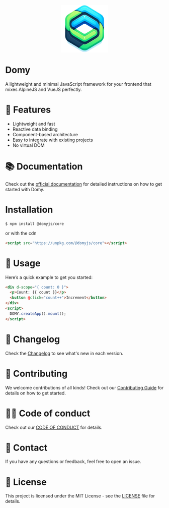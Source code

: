 <p align="center"><img src="./assets/domy-358x358.png" alt="Domy logo" width="150" style="display:block; margin:auto;"></p>

# Domy

A lightweight and minimal JavaScript framework for your frontend that mixes AlpineJS and VueJS perfectly.

# 🚀 Features

- Lightweight and fast
- Reactive data binding
- Component-based architecture
- Easy to integrate with existing projects
- No virtual DOM

# 📚 Documentation

Check out the [official documentation](https://domyjs.github.io/domy/) for detailed instructions on how to get started with Domy.

# Installation

```
$ npm install @domyjs/core
```

or with the cdn

```html
<script src="https://unpkg.com/@domyjs/core"></script>
```

# 📝 Usage

Here’s a quick example to get you started:

```html
<div d-scope="{ count: 0 }">
  <p>Count: {{ count }}</p>
  <button @click="count++">Increment</button>
</div>
<script>
  DOMY.createApp().mount();
</script>
```

# 📄 Changelog

Check the [Changelog](./CHANGELOG.md) to see what's new in each version.

# 🤝 Contributing

We welcome contributions of all kinds! Check out our [Contributing Guide](./CONTRIBUTE.md) for details on how to get started.

# 👮‍♂️ Code of conduct

Check out our [CODE OF CONDUCT](./CODE_OF_CONDUCT.md) for details.

# 💎 Contact

If you have any questions or feedback, feel free to open an issue.

# 💜 License

This project is licensed under the MIT License - see the [LICENSE](./LICENSE) file for details.
